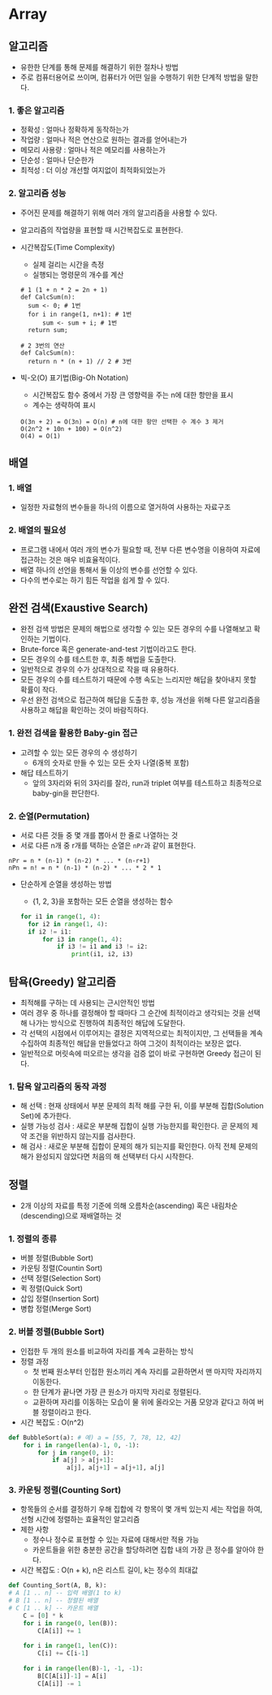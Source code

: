 # Array

## 알고리즘

* 유한한 단계를 통해 문제를 해결하기 위한 절차나 방법
* 주로 컴퓨터용어로 쓰이며, 컴퓨터가 어떤 일을 수행하기 위한 단계적 방법을 말한다.

### 1. 좋은 알고리즘

* 정확성 : 얼마나 정확하게 동작하는가
* 작업량 : 얼마나 적은 연산으로 원하는 결과를 얻어내는가
* 메모리 사용량 : 얼마나 적은 메모리를 사용하는가
* 단순성 : 얼마나 단순한가
* 최적성 : 더 이상 개선할 여지없이 최적화되었는가

### 2. 알고리즘 성능

* 주어진 문제를 해결하기 위해 여러 개의 알고리즘을 사용할 수 있다.

* 알고리즘의 작업량을 표현할 때 시간복잡도로 표현한다.

* 시간복잡도(Time Complexity)

  * 실제 걸리는 시간을 측정
  * 실행되는 명령문의 개수를 계산

  ```
  # 1 (1 + n * 2 = 2n + 1)
  def CalcSum(n):
  	sum <- 0; # 1번
  	for i in range(1, n+1): # 1번
  		sum <- sum + i; # 1번
  	return sum;
  
  # 2 3번의 연산
  def CalcSum(n):
  	return n * (n + 1) // 2 # 3번
  ```

* 빅-오(O) 표기법(Big-Oh Notation)

  * 시간복잡도 함수 중에서 가장 큰 영향력을 주는 n에 대한 항만을 표시
  * 계수는 생략하여 표시

  ```
  O(3n + 2) = O(3n) = O(n) # n에 대한 항만 선택한 수 계수 3 제거
  O(2n^2 + 10n + 100) = O(n^2)
  O(4) = O(1)
  ```



## 배열

### 1. 배열

* 일정한 자료형의 변수들을 하나의 이름으로 열거하여 사용하는 자료구조

### 2. 배열의 필요성

* 프로그램 내에서 여러 개의 변수가 필요할 때, 전부 다른 변수명을 이용하여 자료에 접근하는 것은 매우 비효율적이다.
* 배열 하나의 선언을 통해서 둘 이상의 변수를 선언할 수 있다.
* 다수의 변수로는 하기 힘든 작업을 쉽게 할 수 있다.



## 완전 검색(Exaustive Search)

* 완전 검색 방법은 문제의 해법으로 생각할 수 있는 모든 경우의 수를 나열해보고 확인하는 기법이다.
* Brute-force 혹은 generate-and-test 기법이라고도 한다.
* 모든 경우의 수를 테스트한 후, 최종 해법을 도출한다.
* 일반적으로 경우의 수가 상대적으로 작을 때 유용하다.
* 모든 경우의 수를 테스트하기 때문에 수행 속도는 느리지만 해답을 찾아내지 못할 확률이 작다.
* 우선 완전 검색으로 접근하여 해답을 도출한 후, 성능 개선을 위해 다른 알고리즘을 사용하고 해답을 확인하는 것이 바람직하다.

### 1. 완전 검색을 활용한 Baby-gin 접근

* 고려할 수 있는 모든 경우의 수 생성하기
  * 6개의 숫자로 만들 수 있는 모든 숫자 나열(중복 포함)
* 해답 테스트하기
  * 앞의 3자리와 뒤의 3자리를 잘라, run과 triplet 여부를 테스트하고 최종적으로 baby-gin을 판단한다.

### 2. 순열(Permutation)

* 서로 다른 것들 중 몇 개를 뽑아서 한 줄로 나열하는 것
* 서로 다른 n개 중 r개를 택하는 순열은 `nPr`과 같이 표현한다.

```
nPr = n * (n-1) * (n-2) * ... * (n-r+1)
nPn = n! = n * (n-1) * (n-2) * ... * 2 * 1
```

* 단순하게 순열을 생성하는 방법

  * {1, 2, 3}을 포함하는 모든 순열을 생성하는 함수

  ```python
  for i1 in range(1, 4):
  	for i2 in range(1, 4):
  	if i2 != i1:
  		for i3 in range(1, 4):
  			if i3 != i1 and i3 != i2:
  				print(i1, i2, i3)
  ```



## 탐욕(Greedy) 알고리즘

* 최적해를 구하는 데 사용되는 근시안적인 방법
* 여러 경우 중 하나를 결정해야 할 때마다 그 순간에 최적이라고 생각되는 것을 선택해 나가는 방식으로 진행하여 최종적인 해답에 도달한다.
* 각 선택의 시점에서 이루어지는 결정은 지역적으로는 최적이지만, 그 선택들을 계속 수집하여 최종적인 해답을 만들었다고 하여 그것이 최적이라는 보장은 없다.
* 일반적으로 머릿속에 떠오르는 생각을 검증 없이 바로 구현하면 Greedy 접근이 된다.

### 1. 탐욕 알고리즘의 동작 과정

* 해 선택 : 현재 상태에서 부분 문제의 최적 해를 구한 뒤, 이를 부분해 집합(Solution Set)에 추가한다.
* 실행 가능성 검사 : 새로운 부분해 집합이 실행 가능한지를 확인한다. 곧 문제의 제약 조건을 위반하지 않는지를 검사한다.
* 해 검사 : 새로운 부분해 집합이 문제의 해가 되는지를 확인한다. 아직 전체 문제의 해가 완성되지 않았다면 처음의 해 선택부터 다시 시작한다.



## 정렬

* 2개 이상의 자료를 특정 기준에 의해 오름차순(ascending) 혹은 내림차순(descending)으로 재배열하는 것

### 1. 정렬의 종류

* 버블 정렬(Bubble Sort)
* 카운팅 정렬(Countin Sort)
* 선택 정렬(Selection Sort)
* 퀵 정렬(Quick Sort)
* 삽입 정렬(Insertion Sort)
* 병합 정렬(Merge Sort)

### 2. 버블 정렬(Bubble Sort)

* 인접한 두 개의 원소를 비교하여 자리를 계속 교환하는 방식
* 정렬 과정
  * 첫 번째 원소부터 인접한 원소끼리 계속 자리를 교환하면서 맨 마지막 자리까지 이동한다.
  * 한 단계가 끝나면 가장 큰 원소가 마지막 자리로 정렬된다.
  * 교환하며 자리를 이동하는 모습이 물 위에 올라오는 거품 모양과 같다고 하여 버블 정렬이라고 한다.
* 시간 복잡도 : O(n^2)

```python
def BubbleSort(a): # 예) a = [55, 7, 78, 12, 42]
	for i in range(len(a)-1, 0, -1):
		for j in range(0, i):
			if a[j] > a[j+1]:
				a[j], a[j+1] = a[j+1], a[j]
```

### 3. 카운팅 정렬(Counting Sort)

* 항목들의 순서를 결정하기 우해 집합에 각 항목이 몇 개씩 있는지 세는 작업을 하여, 선형 시간에 정렬하는 효율적인 알고리즘
* 제한 사항
  * 정수나 정수로 표현할 수 있는 자료에 대해서만 적용 가능
  * 카운트들을 위한 충분한 공간을 할당하려면 집합 내의 가장 큰 정수를 알아야 한다.
* 시간 복잡도 : O(n + k), n은 리스트 길이, k는 정수의 최대값

```python
def Counting_Sort(A, B, k):
# A [1 .. n] -- 입력 배열(1 to k)
# B [1 .. n] -- 정렬된 배열
# C [1 .. k] -- 카운트 배열
	C = [0] * k
	for i in range(0, len(B)):
		C[A[i]] += 1
	
	for i in range(1, len(C)):
		C[i] += C[i-1]
		
	for i in range(len(B)-1, -1, -1):
		B[C[A[i]]-1] = A[i]
		C[A[i]] -= 1
```

